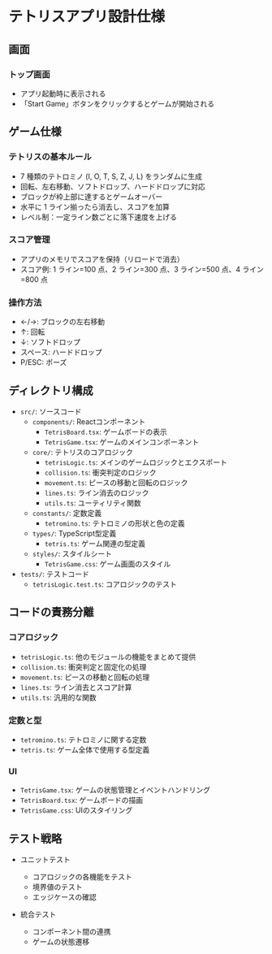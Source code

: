 # テトリスアプリ設計仕様

## 画面

### トップ画面

- アプリ起動時に表示される
- 「Start Game」ボタンをクリックするとゲームが開始される

## ゲーム仕様

### テトリスの基本ルール

- 7 種類のテトロミノ (I, O, T, S, Z, J, L) をランダムに生成
- 回転、左右移動、ソフトドロップ、ハードドロップに対応
- ブロックが枠上部に達するとゲームオーバー
- 水平に 1 ライン揃ったら消去し、スコアを加算
- レベル制：一定ライン数ごとに落下速度を上げる

### スコア管理

- アプリのメモリでスコアを保持（リロードで消去）
- スコア例: 1 ライン=100 点、2 ライン=300 点、3 ライン=500 点、4 ライン=800 点

### 操作方法

- ←/→: ブロックの左右移動
- ↑: 回転
- ↓: ソフトドロップ
- スペース: ハードドロップ
- P/ESC: ポーズ

## ディレクトリ構成

- `src/`: ソースコード
  - `components/`: Reactコンポーネント
    - `TetrisBoard.tsx`: ゲームボードの表示
    - `TetrisGame.tsx`: ゲームのメインコンポーネント
  - `core/`: テトリスのコアロジック
    - `tetrisLogic.ts`: メインのゲームロジックとエクスポート
    - `collision.ts`: 衝突判定のロジック
    - `movement.ts`: ピースの移動と回転のロジック
    - `lines.ts`: ライン消去のロジック
    - `utils.ts`: ユーティリティ関数
  - `constants/`: 定数定義
    - `tetromino.ts`: テトロミノの形状と色の定義
  - `types/`: TypeScript型定義
    - `tetris.ts`: ゲーム関連の型定義
  - `styles/`: スタイルシート
    - `TetrisGame.css`: ゲーム画面のスタイル
- `tests/`: テストコード
  - `tetrisLogic.test.ts`: コアロジックのテスト

## コードの責務分離

### コアロジック
- `tetrisLogic.ts`: 他のモジュールの機能をまとめて提供
- `collision.ts`: 衝突判定と固定化の処理
- `movement.ts`: ピースの移動と回転の処理
- `lines.ts`: ライン消去とスコア計算
- `utils.ts`: 汎用的な関数

### 定数と型
- `tetromino.ts`: テトロミノに関する定数
- `tetris.ts`: ゲーム全体で使用する型定義

### UI
- `TetrisGame.tsx`: ゲームの状態管理とイベントハンドリング
- `TetrisBoard.tsx`: ゲームボードの描画
- `TetrisGame.css`: UIのスタイリング

## テスト戦略

- ユニットテスト
  - コアロジックの各機能をテスト
  - 境界値のテスト
  - エッジケースの確認

- 統合テスト
  - コンポーネント間の連携
  - ゲームの状態遷移
